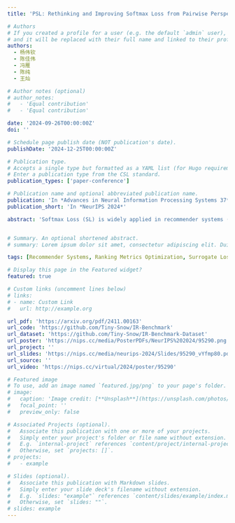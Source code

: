 ```yaml
---
title: 'PSL: Rethinking and Improving Softmax Loss from Pairwise Perspective for Recommendation'

# Authors
# If you created a profile for a user (e.g. the default `admin` user), write the username (folder name) here
# and it will be replaced with their full name and linked to their profile.
authors:
  - 杨伟钦
  - 陈佳伟
  - 冯雁
  - 陈纯
  - 王灿

# Author notes (optional)
# author_notes:
#   - 'Equal contribution'
#   - 'Equal contribution'

date: '2024-09-26T00:00:00Z'
doi: ''

# Schedule page publish date (NOT publication's date).
publishDate: '2024-12-25T00:00:00Z'

# Publication type.
# Accepts a single type but formatted as a YAML list (for Hugo requirements).
# Enter a publication type from the CSL standard.
publication_types: ['paper-conference']

# Publication name and optional abbreviated publication name.
publication: 'In *Advances in Neural Information Processing Systems 37*'
publication_short: 'In *NeurIPS 2024*'

abstract: 'Softmax Loss (SL) is widely applied in recommender systems (RS) and has demonstrated effectiveness. This work analyzes SL from a pairwise perspective, revealing two significant limitations: 1) the relationship between SL and conventional ranking metrics like DCG is not sufficiently tight; 2) SL is highly sensitive to false negative instances. Our analysis indicates that these limitations are primarily due to the use of the exponential function. To address these issues, this work extends SL to a new family of loss functions, termed Pairwise Softmax Loss (PSL), which replaces the exponential function in SL with other appropriate activation functions. While the revision is minimal, we highlight three merits of PSL: 1) it serves as a tighter surrogate for DCG with suitable activation functions; 2) it better balances data contributions; and 3) it acts as a specific BPR loss enhanced by Distributionally Robust Optimization (DRO). We further validate the effectiveness and robustness of PSL through empirical experiments. The code is available at https://github.com/Tiny-Snow/IR-Benchmark.'


# Summary. An optional shortened abstract.
# summary: Lorem ipsum dolor sit amet, consectetur adipiscing elit. Duis posuere tellus ac convallis placerat. Proin tincidunt magna sed ex sollicitudin condimentum.

tags: [Recommender Systems, Ranking Metrics Optimization, Surrogate Loss, Distributionally Robust Optimization]

# Display this page in the Featured widget?
featured: true

# Custom links (uncomment lines below)
# links:
# - name: Custom Link
#   url: http://example.org

url_pdf: 'https://arxiv.org/pdf/2411.00163'
url_code: 'https://github.com/Tiny-Snow/IR-Benchmark'
url_dataset: 'https://github.com/Tiny-Snow/IR-Benchmark-Dataset'
url_poster: 'https://nips.cc/media/PosterPDFs/NeurIPS%202024/95290.png'
url_project: ''
url_slides: 'https://nips.cc/media/neurips-2024/Slides/95290_vYfmp80.pdf'
url_source: ''
url_video: 'https://nips.cc/virtual/2024/poster/95290'

# Featured image
# To use, add an image named `featured.jpg/png` to your page's folder.
# image:
#   caption: 'Image credit: [**Unsplash**](https://unsplash.com/photos/pLCdAaMFLTE)'
#   focal_point: ''
#   preview_only: false

# Associated Projects (optional).
#   Associate this publication with one or more of your projects.
#   Simply enter your project's folder or file name without extension.
#   E.g. `internal-project` references `content/project/internal-project/index.md`.
#   Otherwise, set `projects: []`.
# projects:
#   - example

# Slides (optional).
#   Associate this publication with Markdown slides.
#   Simply enter your slide deck's filename without extension.
#   E.g. `slides: "example"` references `content/slides/example/index.md`.
#   Otherwise, set `slides: ""`.
# slides: example
---
```


<!-- {{% callout note %}}
Click the _Cite_ button above to demo the feature to enable visitors to import publication metadata into their reference management software.
{{% /callout %}}

{{% callout note %}}
Create your slides in Markdown - click the _Slides_ button to check out the example.
{{% /callout %}}

Add the publication's **full text** or **supplementary notes** here. You can use rich formatting such as including [code, math, and images](https://docs.hugoblox.com/content/writing-markdown-latex/). -->
